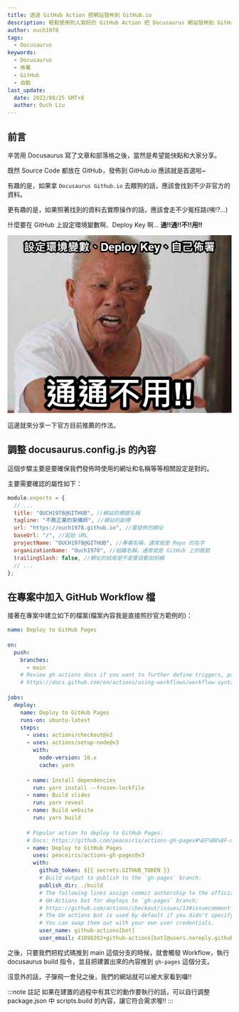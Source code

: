 ```yaml
---
title: 透過 GitHub Action 把網站發佈到 GitHub.io
description: 輕鬆使用別人寫好的 GitHub Action 把 Docusaurus 網站發佈到 GitHub.io 的方法介紹。
author: ouch1978
tags:
  - Docusaurus
keywords:
  - Docusaurus
  - 佈署
  - GitHub
  - 自動
last_update:
  date: 2022/08/25 GMT+8
  author: Ouch Liu
---
```


## 前言

辛苦用 Docusaurus 寫了文章和部落格之後，當然是希望能快點和大家分享。

既然 Source Code 都放在 GitHub，發佈到 GitHub.io 應該就是首選啦~

有趣的是，如果拿 `Docusaurus Github.io` 去餵狗的話，應該會找到不少非官方的資料。

更有趣的是，如果照著找到的資料去實際操作的話，應該會走不少冤枉路(咦!?...)

什麼要在 GitHub 上設定環境變數啊、Deploy Key 啊... **通!!通!!不!!用!!**

![不需要在 GitHub 上作任何其它設定](no-need-to-setup-manually.png "不需要在 GitHub 上作任何其它設定")

這邊就來分享一下官方目前推薦的作法。

## 調整 docusaurus.config.js 的內容

這個步驟主要是要確保我們發佈時使用的網址和名稱等等相關設定是對的。

主要需要確認的屬性如下：

```js title="docusaurus.config.js"
module.exports = {
  // ...
  title: "OUCH1978@GITHUB", //網站的標題名稱
  tagline: "不務正業的架構師", //網站的副標
  url: "https://ouch1978.github.io", //要發佈的網址
  baseUrl: "/", //起始 URL
  projectName: "OUCH1978@GITHUB", //專案名稱，通常就是 Repo 的名字
  organizationName: "Ouch1978", //組織名稱，通常就是 GitHub 上的帳號
  trailingSlash: false, //網址的結尾是不是要自動加斜線
  // ...
};
```

## 在專案中加入 GitHub Workflow 檔

接著在專案中建立如下的檔案(檔案內容我是直接照抄官方範例的)：

```yml title=".github\workflows\deploy-docusaurus.yml"
name: Deploy to GitHub Pages

on:
  push:
    branches:
      - main
    # Review gh actions docs if you want to further define triggers, paths, etc
    # https://docs.github.com/en/actions/using-workflows/workflow-syntax-for-github-actions#on

jobs:
  deploy:
    name: Deploy to GitHub Pages
    runs-on: ubuntu-latest
    steps:
      - uses: actions/checkout@v2
      - uses: actions/setup-node@v3
        with:
          node-version: 16.x
          cache: yarn

      - name: Install dependencies
        run: yarn install --frozen-lockfile
      - name: Build slides
        run: yarn reveal
      - name: Build website
        run: yarn build

      # Popular action to deploy to GitHub Pages:
      # Docs: https://github.com/peaceiris/actions-gh-pages#%EF%B8%8F-docusaurus
      - name: Deploy to GitHub Pages
        uses: peaceiris/actions-gh-pages@v3
        with:
          github_token: ${{ secrets.GITHUB_TOKEN }}
          # Build output to publish to the `gh-pages` branch:
          publish_dir: ./build
          # The following lines assign commit authorship to the official
          # GH-Actions bot for deploys to `gh-pages` branch:
          # https://github.com/actions/checkout/issues/13#issuecomment-724415212
          # The GH actions bot is used by default if you didn't specify the two fields.
          # You can swap them out with your own user credentials.
          user_name: github-actions[bot]
          user_email: 41898282+github-actions[bot]@users.noreply.github.com
```

之後，只要我們把程式碼推到 main 這個分支的時候，就會觸發 Workflow，執行 docusaurus build 指令，並且把建置出來的內容推到 `gh-pages` 這個分支。

沒意外的話，子彈飛一會兒之後，我們的網站就可以被大家看到囉!!

:::note 註記
如果在建置的過程中有其它的動作要執行的話，可以自行調整 package.json 中 scripts.build 的內容，讓它符合需求喔!!
:::
